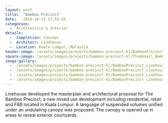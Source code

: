 ```yaml
---
layout: post
title:  "Bamboo Precinct"
date:   2018-10-13 17:55:35
categories:
  -  Architecture & Interior
details:
  -  Completion: Concept
  -  Architect: Linehouse
  -  Location: Kuala Lumpur, Malaysia
header-image: /assets/images/projects/bamboo-precinct-kl/BambooPrecinct_Linehouse_02.jpg
square-image: /assets/images/projects/bamboo-precinct-kl/Thumbnail_BambooPrecinct_Linehouse_04.jpg
image-gallery:
  -  /assets/images/projects/bamboo-precinct-kl/BambooPrecinct_Linehouse_01.jpg
  -  /assets/images/projects/bamboo-precinct-kl/BambooPrecinct_Linehouse_02.jpg
  -  /assets/images/projects/bamboo-precinct-kl/BambooPrecinct_Linehouse_04.jpg
  -  /assets/images/projects/bamboo-precinct-kl/BambooPrecinct_Linehouse_05.jpg
---
```

Linehouse developed the masterplan and architectural proposal for The Bamboo Precinct, a new mixed use development including residential, retail and F&B located in Kuala Lumpur. A language of suspended volumes unified under an undulating canopy was proposed. The canopy is opened up in areas to reveal exterior courtyards. 